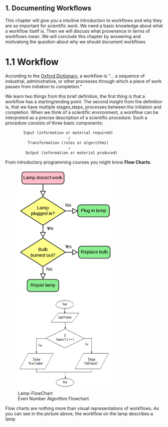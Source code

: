 ## 1. Documenting Workflows

This chapter will give you a intuitive introduction to workflows and why
they are so important for scientific work. We need a basic knowledge about what
a workflow itself is. Then we will discuss what provenence in terms of workflows mean.
We will conclude this chapter by answering and motivatong the question about
why we should document workflows

# 1.1 Workflow
According to the [Oxford Dictionary](https://www.lexico.com/definition/workflow), a
workflow is "... a sequence of industrial, administrative, or other processes through
which a piece of work passes from initiation to completion."

We learn two things from this brief definition, the first thing is that a workflow
has a starting/ending point. The second insight from the definition is, that we
have multiple stages,steps, processes between the initiation and completion. When we
think of a scientific environment, a workflow can be interpreted as a precise
description of a scientific procedure.
Such a procedure consists of three basic components:

            Input (information or material required)
                                ↓
              Transformation (rules or algorithms)
                                ↓
             Output (information or material produced)

From introductory programming courses you might know **Flow Charts**.
<p float="left">
  <figure>
    <img src="./Pictures/DataFlow1.png" width="300" height="400" />
    <img src="./Pictures/DataFlow2.png" width="300" height="300"/>
    <figcaption>Lamp-FlowChart</figcaption>
    <figcaption>Even Number Algorithm Flowchart</figcaption>

  </figure>
</p>
Flow charts are nothing more than visual representations of workflows. As you can see
in the picture above, the workflow on the lamp describes a lamp

